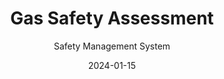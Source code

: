 ---
title: Gas Safety Assessment
subtitle: Safety Management System
layout: default
modal-id: 2
date: 2024-01-15
img: gas-safety-thumbnail.jpg
thumbnail: gas-safety-thumbnail.jpg
alt: Gas Safety Assessment System
project-date: January 2024
client: Personal Project
category: Web Development
description: A comprehensive gas safety assessment and management system designed to help businesses and organizations maintain compliance with safety regulations. The application provides tools for conducting safety audits, tracking compliance, and generating detailed reports.
github-link: "https://github.com/CardinisCode/gas-safety-assessment"
closing-message: "Explore the Gas Safety Assessment project on: "
--- 
